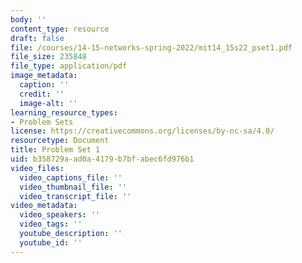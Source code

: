 ```yaml
---
body: ''
content_type: resource
draft: false
file: /courses/14-15-networks-spring-2022/mit14_15s22_pset1.pdf
file_size: 235848
file_type: application/pdf
image_metadata:
  caption: ''
  credit: ''
  image-alt: ''
learning_resource_types:
- Problem Sets
license: https://creativecommons.org/licenses/by-nc-sa/4.0/
resourcetype: Document
title: Problem Set 1
uid: b358729a-ad0a-4179-b7bf-abec6fd976b1
video_files:
  video_captions_file: ''
  video_thumbnail_file: ''
  video_transcript_file: ''
video_metadata:
  video_speakers: ''
  video_tags: ''
  youtube_description: ''
  youtube_id: ''
---
```

